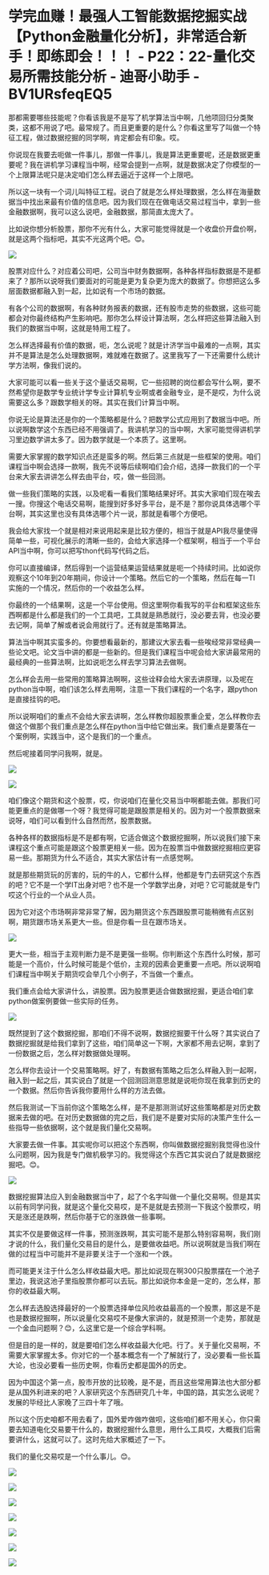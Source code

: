 # 学完血赚！最强人工智能数据挖掘实战【Python金融量化分析】，非常适合新手！即练即会！！！ - P22：22-量化交易所需技能分析 - 迪哥小助手 - BV1URsfeqEQ5

那都需要哪些技能呢？你看该我是不是写了机学算法当中啊，几他项回归分类聚类，这都不用说了吧。最常规了。而且更重要的是什么？你看这里写了叫做一个特征工程，做过数据挖掘的同学啊，肯定都会有印象。哎。

你说现在我要去呃做一件事儿，那做一件事儿，我是算法更重要呢，还是数据更重要呢？我在讲机学习课程当中啊，经常会提到一点啊，就是数据决定了你模型的一个上限算法呢只是决定咱们怎么样去逼近于这样一个上限吧。

所以这一块有一个词儿叫特征工程。说白了就是怎么样处理数据，怎么样在海量数据当中找出来最有价值的信息吧。因为我们现在在做电话交易过程当中，拿到一些金融数据啊，我可以这么说吧，金融数据，那简直太庞大了。

比如说你想分析股票，那你不光有什么，大家可能觉得就是一个收盘价开盘价啊，就是这两个指标吧，其实不光这两个吧。😊。



![](img/025042f2afad0fa8eee8627ab388c84e_1.png)

股票对应什么？对应着公司吧，公司当中财务数据啊，各种各样指标数据是不是都来了？那所以说呀我们要面对的可能是更为复杂更为庞大的数据了。你想把这么多层面数据都融入到一起，比如说有一个市场的数据。

有各个公司的数据啊，有各种财务报表的数据，还有股市走势的些数据，这些可能都会对你最终结构产生影响吧。那你怎么样设计算法啊，怎么样把这些算法融入到我们的数据当中啊，这就是特用工程了。

怎么样选择最有价值的数据，呃，怎么说呢？就是计济学当中最难的一点啊，其实并不是算法是怎么处理数据啊，难就难在数据了。这里我写了一下还需要什么统计学方法啊，像我们说的。

大家可能可以看一些关于这个量话交易啊，它一些招聘的岗位都会写什么啊，要不然希望你是数学专业统计学专业计算机专业啊或者金融专业，是不是哎，为什么说需要这么多？跟数学相关的呀。其实在我们计算当中啊。

你说无论是算法还是你的一个策略都是什么？把数学公式应用到了数据当中吧。所以说啊数学这个东西已经不用强调了。我讲机学习的当中啊，大家可能觉得讲机学习里边数学讲太多了。因为数学就是一个本质了。这里啊。

需要大家掌握的数学知识点还是蛮多的啊。然后第三点就是一些框架的使用。咱们课程当中啊会选择一款啊，我先不说等后续啊咱们会介绍，选择一款我们的一个平台来大家去讲讲怎么样去由平台，哎，做一些回测。

做一些我们策略的实践，以及呢看一看我们策略结果好坏。其实大家咱们现在唉去一搜。你搜这个电话交易啊，能搜到好多好多平台，是不是？那你说具体选哪个平台啊，其实这里也没有具体选哪个片一说，那就是看哪个方便吧。

我会给大家找一个就是相对来说用起来是比较方便的，相当于就是API我尽量使得简单一些，可视化展示的清晰一些的，会给大家选择一个框架啊，相当于一个平台API当中啊，你可以把写thon代码写代码之后。

你可以直接编译，然后得到一个运营结果运营结果就是呃一个持续时间。比如说你观察这个10年到20年期间，你设计一个策略。然后它的一个策略，然后在每一TI实施的一个情况，然后你的一个收益怎么样。

你最终的一个结果啊，这是一个平台使用。但这里啊你看我写的平台和框架这些东西啊都是什么都是我们的一个工具吧，工具就是熟悉就行，没必要去背，也没必要去记啊，简单了解或者说会用就行了。还有就是策略算法。

算法当中啊其实蛮多的。你要想看最新的，那建议大家去看一些唉经常非常经典一些论文吧。论文当中讲的都是一些新的。但是我们课程当中呢会给大家讲最常用的最经典的一些算法啊，比如说呃怎么样去学习算法去做啊。

怎么样会去用一些常用的策略算法啊啊，这些诠释会给大家去讲原理，以及呢在python当中啊，咱们该怎么样去用啊，注意一下我们课程的一个名字，跟python是直接挂钩的吧。

所以说啊咱们的重点不会给大家去讲啊，怎么样教你超股票重企爱，怎么样教你去做这个做那个我们重点是怎么样在python当中给它做出来。我们重点是要落在一个案例啊，实践当中，这个是我们的一个重点。

然后呢接着同学问我啊，就是。

![](img/025042f2afad0fa8eee8627ab388c84e_3.png)

![](img/025042f2afad0fa8eee8627ab388c84e_4.png)

咱们像这个期货和这个股票，哎，你说咱们在量化交易当中啊都能去做。那我们可能更重点的是做哪一个呀？我觉得可能是跟股票是相关的。因为对一个股票数据来说呀，咱们可以看到什么自然而然，股票数据。

各种各样的数据指标是不是都有啊，它适合做这个数据挖掘啊，所以说我们接下来课程这个重点可能是跟这个股票更相关一些。因为在股票当中做数据挖掘相应更容易一些。那期货为什么不适合，其实大家估计有一点感觉啊。

就是那些期货玩的厉害的，玩的牛的人，它都什么样，他都是专门去研究这个东西的吧？它不是一个学IT出身对吧？也不是一个学数学出身，对吧？它可能就是专门哎这个行业的一个从业人员。

因为它对这个市场啊非常非常了解，因为期货这个东西跟股票可能稍微有点区别啊，期货跟市场关系更大一些。但是你看一旦在跟市场关。



![](img/025042f2afad0fa8eee8627ab388c84e_6.png)

更大一些，相当于主观判断力是不是更强一些啊。你判断这个东西什么时候，那可能是一个高价，什么时候可能是个低价，主观的因素会更重要一点吧。所以说啊咱们课程当中啊关于期货哎会举几个小例子，不当做一个重点。

我们重点会给大家讲什么，讲股票。因为股票更适合做数据挖掘，更适合咱们拿python做案例要做一些实际的任务。



![](img/025042f2afad0fa8eee8627ab388c84e_8.png)

既然提到了这个数据挖掘，那咱们不得不说啊，数据挖掘要干什么呀？其实说白了数据挖掘就是给我们拿到了这些，咱们简单这一下啊，大家都不用去记啊，拿到了一份数据之后，怎么样对数据做处理啊。

怎么样你去设计一个交易策略啊。好了，有数据有策略之后怎么样融入到一起啊，融入到一起之后，其实说白了就是一个回测回测意思就是说呃你现在我拿到历史的一个数据。然后你告诉我你要用什么样的方法去做。

然后我测试一下当前你这个策略怎么样，是不是那测测试好这些策略都是对历史数据来去做的吧。在对历史数据做的完之后，我们是不是要对实际的决策产生什么一些指导一些依据啊，这个就是我们量化交易啊。

大家要去做一件事。其实呢你可以把这个东西啊，你叫做数据挖掘别我觉得也没什么问题啊，因为我是专门做机极学习的。我觉得这个东西它其实说白了就是数据挖掘吧。😊。



![](img/025042f2afad0fa8eee8627ab388c84e_10.png)

数据挖掘算法应入到金融数据当中了，起了个名字叫做一个量化交易啊。但是其实以前有同学问我，就是这个量化交易哎，是不是就是去预测一下我这个股票哎，明天是涨还是跌啊，然后你基于它的涨跌做一些事啊。

其实不仅是要做这样一件事，预测涨跌啊，其实可能不是那么特别容易啊，我们刚才说的什么，我们量化交易目的是什么，是要做收益吧。所以说啊就是当我们啊在做的过程当中可能并不是非要关注于一个涨和一个跌。

而可能更关注于什么怎么样收益最大吧。那比如说现在啊300只股票摆在一个池子里边，我说这池子里指股票你都可以去玩。那比如说你本金是一定的，怎么样，那你的收益最大啊。

怎么样去选股选择最好的一个股票选择单位风险收益最高的一个股票，那这是不是也是数据挖掘啊，所以说量化交易哎不是像大家讲的，就是预测一个走势，那就是一个金血问题啊？😊，么这里它是一个综合学科啊。

但是目的是一样的，就是要咱们怎么样收益最大化吧。行了。关于量化交易啊，不需要大家掌握太多。你对它的一个基本概念有一个了解就行了，没必要看一些长篇大论，也没必要看一些历史啊，你看历史都是国外的历史。

因为中国这个第一点，股市开放的比较晚，是不是，而且这些常用算法也大部分都是从国外利进来的吧？人家研究这个东西研究几十年，中国的路，其实怎么说呢？发展的毕经比人家晚了三四十年了哦。

所以这个历史咱都不用去看了，国外爱咋做咋做呗，这些咱们都不用关心，你只需要去知道电化交易要干什么的，数据挖掘什么意思，用什么工具哎，大概我们后需要讲什么，这就可以了。这时先给大家概述了一下。

我们的量化交易哎是一个什么事儿。😊。

![](img/025042f2afad0fa8eee8627ab388c84e_12.png)

![](img/025042f2afad0fa8eee8627ab388c84e_13.png)

![](img/025042f2afad0fa8eee8627ab388c84e_14.png)

![](img/025042f2afad0fa8eee8627ab388c84e_15.png)

![](img/025042f2afad0fa8eee8627ab388c84e_16.png)

![](img/025042f2afad0fa8eee8627ab388c84e_17.png)

![](img/025042f2afad0fa8eee8627ab388c84e_18.png)